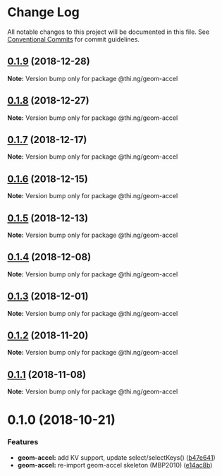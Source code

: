 # Change Log

All notable changes to this project will be documented in this file.
See [Conventional Commits](https://conventionalcommits.org) for commit guidelines.

## [0.1.9](https://github.com/thi-ng/umbrella/compare/@thi.ng/geom-accel@0.1.8...@thi.ng/geom-accel@0.1.9) (2018-12-28)

**Note:** Version bump only for package @thi.ng/geom-accel





## [0.1.8](https://github.com/thi-ng/umbrella/compare/@thi.ng/geom-accel@0.1.7...@thi.ng/geom-accel@0.1.8) (2018-12-27)

**Note:** Version bump only for package @thi.ng/geom-accel





## [0.1.7](https://github.com/thi-ng/umbrella/compare/@thi.ng/geom-accel@0.1.6...@thi.ng/geom-accel@0.1.7) (2018-12-17)

**Note:** Version bump only for package @thi.ng/geom-accel





## [0.1.6](https://github.com/thi-ng/umbrella/compare/@thi.ng/geom-accel@0.1.5...@thi.ng/geom-accel@0.1.6) (2018-12-15)

**Note:** Version bump only for package @thi.ng/geom-accel





## [0.1.5](https://github.com/thi-ng/umbrella/compare/@thi.ng/geom-accel@0.1.4...@thi.ng/geom-accel@0.1.5) (2018-12-13)

**Note:** Version bump only for package @thi.ng/geom-accel





## [0.1.4](https://github.com/thi-ng/umbrella/compare/@thi.ng/geom-accel@0.1.3...@thi.ng/geom-accel@0.1.4) (2018-12-08)

**Note:** Version bump only for package @thi.ng/geom-accel





## [0.1.3](https://github.com/thi-ng/umbrella/compare/@thi.ng/geom-accel@0.1.2...@thi.ng/geom-accel@0.1.3) (2018-12-01)

**Note:** Version bump only for package @thi.ng/geom-accel





## [0.1.2](https://github.com/thi-ng/umbrella/compare/@thi.ng/geom-accel@0.1.1...@thi.ng/geom-accel@0.1.2) (2018-11-20)

**Note:** Version bump only for package @thi.ng/geom-accel





## [0.1.1](https://github.com/thi-ng/umbrella/compare/@thi.ng/geom-accel@0.1.0...@thi.ng/geom-accel@0.1.1) (2018-11-08)

**Note:** Version bump only for package @thi.ng/geom-accel





# 0.1.0 (2018-10-21)


### Features

* **geom-accel:** add KV support, update select/selectKeys() ([b47e641](https://github.com/thi-ng/umbrella/commit/b47e641))
* **geom-accel:** re-import geom-accel skeleton (MBP2010) ([e14ac8b](https://github.com/thi-ng/umbrella/commit/e14ac8b))
